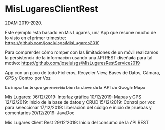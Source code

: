 # MisLugaresClientRest
2DAM 2019-2020. 

Este ejemplo esta basado en Mis Lugares, una App que resume mucho de lo visto en el primer trimestre:
https://github.com/joseluisgs/MisLugares2019

Para comprender cómo romper con las limitaciones de un móvil realizamos la persistencia de la información
usando una API REST diseñada para tal motivo:
https://github.com/joseluisgs/MisLugaresRestService2019

App con un poco de todo
Ficheros, Recycler View, Bases de Datos, Cámara, GPS y Control por Voz

Es importante que gereneréis bien la clave de la API de Google Maps

Mis Lugares:
06/12/2019: Interfaz gráfica 
10/12/2019: Mapas y GPS 
12/12/2019: Inicio de la base de datos y CRUD
15/12/2019: Control por voz para seleccionar
17/12/2019: Liberación del código e inicio de pruebas y comentarios
20/12/2019: JavaDoc

Mis Lugares Client Rest
29/12/2019: Inicio del consumo de la API REST
